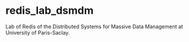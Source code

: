 # redis_lab_dsmdm
Lab of Redis of the Distributed Systems for Massive Data Management at University of Paris-Saclay.
